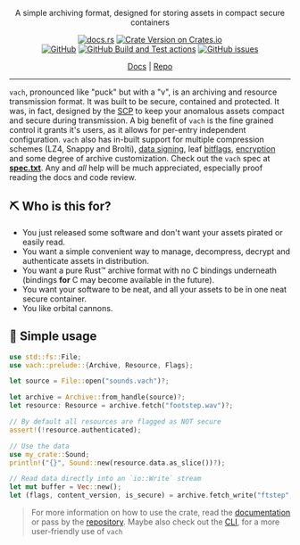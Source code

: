 <p align=center> A simple archiving format, designed for storing assets in compact secure containers </p>

<p align=center>
  <a href="https://docs.rs/vach"><img alt="docs.rs" src="https://img.shields.io/docsrs/vach?style=flat-square"></a>
  <a href="https://crates.io/crates/vach"><img alt="Crate Version on Crates.io" src="https://img.shields.io/crates/v/vach?style=flat-square"></a>
  <br/>
  <a href="https://github.com/zeskeertwee/vach/blob/main/LICENSE"><img alt="GitHub" src="https://img.shields.io/github/license/zeskeertwee/vach?style=flat-square"></a>
  <a href="https://github.com/zeskeertwee/vach/actions/workflows/tests.yml"><img alt="GitHub Build and Test actions" src="https://github.com/zeskeertwee/vach/actions/workflows/tests.yml/badge.svg"></a>
  <a href="https://github.com/zeskeertwee/vach/issues"><img alt="GitHub issues" src="https://img.shields.io/github/issues-raw/zeskeertwee/vach?style=flat-square"></a>
</p>
<p align=center>
 <a href="https://docs.rs/vach">Docs</a> | <a href="https://github.com/zeskeertwee/vach">Repo</a>
</p>

---

`vach`, pronounced like "puck" but with a "v", is an archiving and resource transmission format. It was built to be secure, contained and protected. It was, in fact, designed by the [SCP](https://en.wikipedia.org/wiki/SCP_Foundation) to keep your anomalous assets compact and secure during transmission. A big benefit of `vach` is the fine grained control it grants it's users, as it allows for per-entry independent configuration. `vach` also has in-built support for multiple compression schemes (LZ4, Snappy and Brolti), [data signing](https://github.com/dalek-cryptography/ed25519-dalek), leaf [bitflags](https://docs.rs/vach/latest/vach/archive/struct.Flags.html), [encryption](https://docs.rs/aes-gcm/latest/aes_gcm/) and some degree of archive customization. Check out the `vach` spec at **[spec.txt](https://github.com/zeskeertwee/vach/blob/main/spec/main.txt)**. Any and *all* help will be much appreciated, especially proof reading the docs and code review.

## ⛏ Who is this for?

- You just released some software and don't want your assets pirated or easily read.
- You want a simple convenient way to manage, decompress, decrypt and authenticate assets in distribution.
- You want a pure Rust™️ archive format with no C bindings underneath (bindings **for** C may become available in the future).
- You want your software to be neat, and all your assets to be in one neat secure container.
- You like orbital cannons.

## 🧷 Simple usage

```rust
use std::fs::File;
use vach::prelude::{Archive, Resource, Flags};

let source = File::open("sounds.vach")?;

let archive = Archive::from_handle(source)?;
let resource: Resource = archive.fetch("footstep.wav")?;

// By default all resources are flagged as NOT secure
assert!(!resource.authenticated);

// Use the data
use my_crate::Sound;
println!("{}", Sound::new(resource.data.as_slice())?);

// Read data directly into an `io::Write` stream
let mut buffer = Vec::new();
let (flags, content_version, is_secure) = archive.fetch_write("ftstep", &mut buffer)?;
```

> For more information on how to use the crate, read the [documentation](https://docs.rs/vach) or pass by the [repository](https://github.com/zeskeertwee/vach). Maybe also check out the [CLI](https://crates.io/crates/vach-cli), for a more user-friendly use of `vach`
